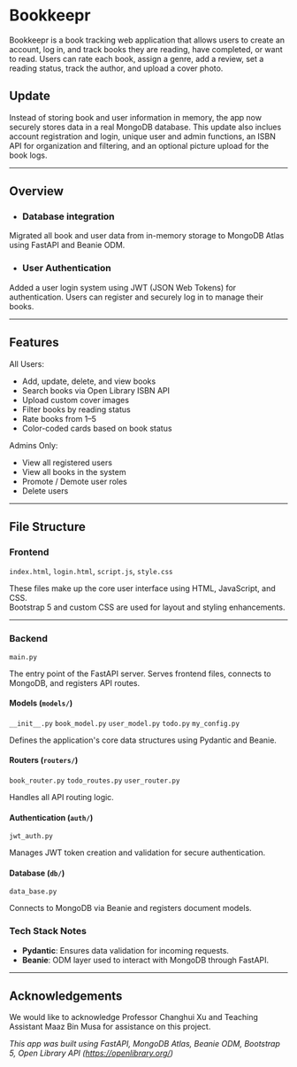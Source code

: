 # Bookkeepr

Bookkeepr is a book tracking web application that allows users to create an account, log in, and track books they are reading, have completed, or want to read. Users can rate each book, assign a genre, add a review, set a reading status, track the author, and upload a cover photo.


## Update

Instead of storing book and user information in memory, the app now securely stores data in a real MongoDB database. This update also inclues account registration and login, unique user and admin functions, an ISBN API for organization and filtering, and an optional picture upload for the book logs.

---

## Overview
- ### Database integration
Migrated all book and user data from in-memory storage to MongoDB Atlas using FastAPI and Beanie ODM.

- ### User Authentication 
Added a user login system using JWT (JSON Web Tokens) for authentication. Users can register and securely log in to manage their books.

---

## Features
All Users:
- Add, update, delete, and view books
- Search books via Open Library ISBN API
- Upload custom cover images
- Filter books by reading status
- Rate books from 1–5
- Color-coded cards based on book status

Admins Only:
- View all registered users
- View all books in the system
- Promote / Demote user roles
- Delete users

---

## File Structure

### Frontend

`index.html`, `login.html`, `script.js`, `style.css`

These files make up the core user interface using HTML, JavaScript, and CSS.  
Bootstrap 5 and custom CSS are used for layout and styling enhancements.

---

### Backend

`main.py`
 
The entry point of the FastAPI server. Serves frontend files, connects to MongoDB, and registers API routes.


#### Models (`models/`)

`__init__.py` `book_model.py` `user_model.py` `todo.py` `my_config.py`
  
Defines the application's core data structures using Pydantic and Beanie.


#### Routers (`routers/`)

`book_router.py` `todo_routes.py` `user_router.py`

Handles all API routing logic.


#### Authentication (`auth/`) 

`jwt_auth.py` 

Manages JWT token creation and validation for secure authentication.


#### Database (`db/`)

`data_base.py`

Connects to MongoDB via Beanie and registers document models.


### Tech Stack Notes
- **Pydantic**: Ensures data validation for incoming requests.
- **Beanie**: ODM layer used to interact with MongoDB through FastAPI.

---

## Acknowledgements
We would like to acknowledge Professor Changhui Xu and Teaching Assistant Maaz Bin Musa for assistance on this project. 

_This app was built using FastAPI, MongoDB Atlas, Beanie ODM, Bootstrap 5, Open Library API (https://openlibrary.org/)_





